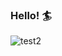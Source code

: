 ### Hello!  🏄 
![test2](https://github.com/mreraser/mreraser/assets/33192762/779594d5-2031-4f18-9b72-62e7022541ac)

<!--
**mreraser/mreraser** is a ✨ _special_ ✨ repository because its `README.md` (this file) appears on your GitHub profile.

Here are some ideas to get you started:

- 🔭 I’m currently working on ...
- 🌱 I’m currently learning ...
- 👯 I’m looking to collaborate on ...
- 🤔 I’m looking for help with ...
- 💬 Ask me about ...
- 📫 How to reach me: ...
- 😄 Pronouns: ...
- ⚡ Fun fact: ...
-->
